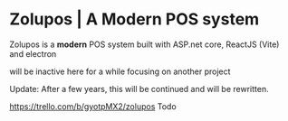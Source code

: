 # Zolupos | A Modern POS system
Zolupos is a **modern** POS system built with ASP.net core, ReactJS (Vite) and electron

will be inactive here for a while focusing on another project

Update: After a few years, this will be continued and will be rewritten.

https://trello.com/b/gyotpMX2/zolupos Todo
